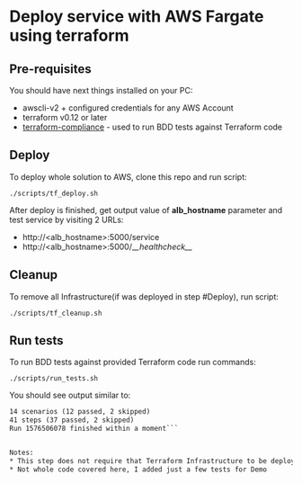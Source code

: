 # Deploy service with AWS Fargate using terraform

## Pre-requisites

You should have next things installed on your PC:
* awscli-v2 + configured credentials for any AWS Account
* terraform v0.12 or later
* [terraform-compliance](https://terraform-compliance.com) - used to run BDD tests against Terraform code

## Deploy

To deploy whole solution to AWS, clone this repo and run script:

```./scripts/tf_deploy.sh```

After deploy is finished, get output value of **alb_hostname** parameter and test service by visiting 2 URLs:
* http://<alb_hostname>:5000/service
* http://<alb_hostname>:5000/\__\__healthcheck\__\__ 


## Cleanup

To remove all Infrastructure(if was deployed in step #Deploy), run script:

```./scripts/tf_cleanup.sh```

## Run tests

To run BDD tests against provided Terraform code run commands:

```./scripts/run_tests.sh```

You should see output similar to:
```4 features (3 passed, 1 skipped)
14 scenarios (12 passed, 2 skipped)
41 steps (37 passed, 2 skipped)
Run 1576506078 finished within a moment```


Notes: 
* This step does not require that Terraform Infrastructure to be deployed on AWS, it runs against Terraform code only. 
* Not whole code covered here, I added just a few tests for Demo

